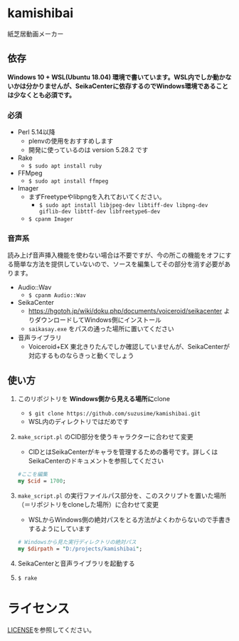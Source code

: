 # kamishibai
紙芝居動画メーカー

## 依存
**Windows 10 + WSL(Ubuntu 18.04) 環境で書いています。WSL内でしか動かないかは分かりませんが、SeikaCenterに依存するのでWindows環境であることは少なくとも必須です。**

### 必須
- Perl 5.14以降
    - plenvの使用をおすすめします
    - 開発に使っているのは version 5.28.2 です
- Rake
    - `$ sudo apt install ruby`
- FFMpeg
    - `$ sudo apt install ffmpeg`
- Imager
    - まずFreetypeやlibpngを入れておいてください。
        - `$ sudo apt install libjpeg-dev libtiff-dev libpng-dev giflib-dev libttf-dev libfreetype6-dev`
    - `$ cpanm Imager`

### 音声系
読み上げ音声挿入機能を使わない場合は不要ですが、今の所この機能をオフにする簡単な方法を提供していないので、ソースを編集してその部分を消す必要があります。

- Audio::Wav
    - `$ cpanm Audio::Wav`
- SeikaCenter
    - https://hgotoh.jp/wiki/doku.php/documents/voiceroid/seikacenter よりダウンロードしてWindows側にインストール
    - `saikasay.exe` をパスの通った場所に置いてください
- 音声ライブラリ
    - Voiceroid+EX 東北きりたんでしか確認していませんが、SeikaCenterが対応するものならきっと動くでしょう

## 使い方
1. このリポジトリを **Windows側から見える場所に**clone
    - `$ git clone https://github.com/suzusime/kamishibai.git`
    - WSL内のディレクトリではだめです

1. `make_script.pl` のCID部分を使うキャラクターに合わせて変更
    - CIDとはSeikaCenterがキャラを管理するための番号です。詳しくはSeikaCenterのドキュメントを参照してください
    
    ```perl
    #ここを編集
    my $cid = 1700;
    ```
1. `make_script.pl` の実行ファイルパス部分を、このスクリプトを置いた場所（＝リポジトリをcloneした場所）に合わせて変更
    - WSLからWindows側の絶対パスをとる方法がよくわからないので手書きするようにしています

    ```perl
    # Windowsから見た実行ディレクトリの絶対パス
    my $dirpath = "D:/projects/kamishibai";
    ```

1. SeikaCenterと音声ライブラリを起動する

1. `$ rake`

# ライセンス
[LICENSE](LICENSE)を参照してください。